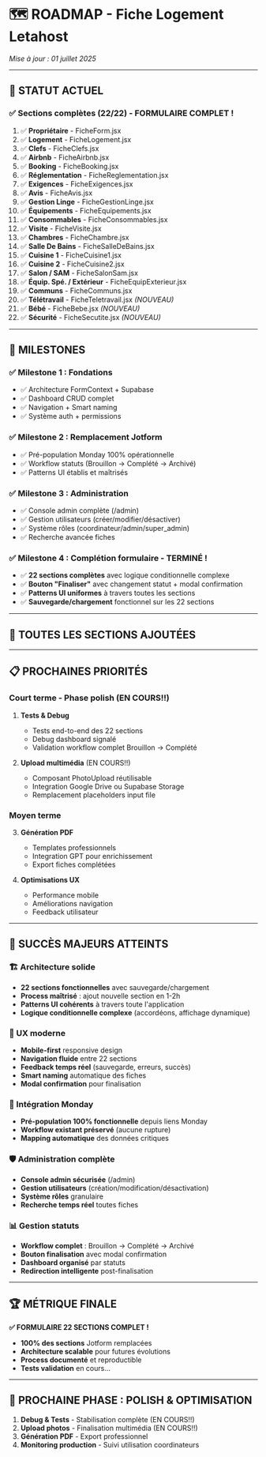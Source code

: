 # 🗺️ ROADMAP - Fiche Logement Letahost
*Mise à jour : 01 juillet 2025*

---

## 🎯 **STATUT ACTUEL**

### **✅ Sections complètes** (22/22) - **FORMULAIRE COMPLET !**
1. ✅ **Propriétaire** - FicheForm.jsx
2. ✅ **Logement** - FicheLogement.jsx  
3. ✅ **Clefs** - FicheClefs.jsx
4. ✅ **Airbnb** - FicheAirbnb.jsx
5. ✅ **Booking** - FicheBooking.jsx
6. ✅ **Réglementation** - FicheReglementation.jsx
7. ✅ **Exigences** - FicheExigences.jsx
8. ✅ **Avis** - FicheAvis.jsx
9. ✅ **Gestion Linge** - FicheGestionLinge.jsx
10. ✅ **Équipements** - FicheEquipements.jsx
11. ✅ **Consommables** - FicheConsommables.jsx
12. ✅ **Visite** - FicheVisite.jsx
13. ✅ **Chambres** - FicheChambre.jsx
14. ✅ **Salle De Bains** - FicheSalleDeBains.jsx
15. ✅ **Cuisine 1** - FicheCuisine1.jsx
16. ✅ **Cuisine 2** - FicheCuisine2.jsx
17. ✅ **Salon / SAM** - FicheSalonSam.jsx
18. ✅ **Équip. Spé. / Extérieur** - FicheEquipExterieur.jsx
19. ✅ **Communs** - FicheCommuns.jsx
20. ✅ **Télétravail** - FicheTeletravail.jsx *(NOUVEAU)*
21. ✅ **Bébé** - FicheBebe.jsx *(NOUVEAU)*
22. ✅ **Sécurité** - FicheSecutite.jsx *(NOUVEAU)*

---

## 🏁 **MILESTONES**

### **✅ Milestone 1 : Fondations** 
- ✅ Architecture FormContext + Supabase
- ✅ Dashboard CRUD complet
- ✅ Navigation + Smart naming
- ✅ Système auth + permissions

### **✅ Milestone 2 : Remplacement Jotform**
- ✅ Pré-population Monday 100% opérationnelle
- ✅ Workflow statuts (Brouillon → Complété → Archivé)
- ✅ Patterns UI établis et maîtrisés

### **✅ Milestone 3 : Administration** 
- ✅ Console admin complète (/admin)
- ✅ Gestion utilisateurs (créer/modifier/désactiver)
- ✅ Système rôles (coordinateur/admin/super_admin)
- ✅ Recherche avancée fiches

### **✅ Milestone 4 : Complétion formulaire** - **TERMINÉ !**
- ✅ **22 sections complètes** avec logique conditionnelle complexe
- ✅ **Bouton "Finaliser"** avec changement statut + modal confirmation
- ✅ **Patterns UI uniformes** à travers toutes les sections
- ✅ **Sauvegarde/chargement** fonctionnel sur les 22 sections

---

## 🎉 **TOUTES LES SECTIONS AJOUTÉES**

---

## 📋 **PROCHAINES PRIORITÉS**

### **Court terme - Phase polish** (EN COURS!!)
1. **Tests & Debug**
   - Tests end-to-end des 22 sections
   - Debug dashboard signalé
   - Validation workflow complet Brouillon → Complété

2. **Upload multimédia** (EN COURS!!)
   - Composant PhotoUpload réutilisable
   - Integration Google Drive ou Supabase Storage
   - Remplacement placeholders input file

### **Moyen terme**
3. **Génération PDF**
   - Templates professionnels
   - Integration GPT pour enrichissement
   - Export fiches complétées

4. **Optimisations UX**
   - Performance mobile
   - Améliorations navigation
   - Feedback utilisateur

---

## 🎊 **SUCCÈS MAJEURS ATTEINTS**

### **🏗️ Architecture solide**
- **22 sections fonctionnelles** avec sauvegarde/chargement
- **Process maîtrisé** : ajout nouvelle section en 1-2h
- **Patterns UI cohérents** à travers toute l'application
- **Logique conditionnelle complexe** (accordéons, affichage dynamique)

### **🚀 UX moderne**
- **Mobile-first** responsive design
- **Navigation fluide** entre 22 sections
- **Feedback temps réel** (sauvegarde, erreurs, succès)
- **Smart naming** automatique des fiches
- **Modal confirmation** pour finalisation

### **🔗 Intégration Monday**
- **Pré-population 100% fonctionnelle** depuis liens Monday
- **Workflow existant préservé** (aucune rupture)
- **Mapping automatique** des données critiques

### **🛡️ Administration complète**
- **Console admin sécurisée** (/admin)
- **Gestion utilisateurs** (création/modification/désactivation)
- **Système rôles** granulaire
- **Recherche temps réel** toutes fiches

### **📊 Gestion statuts**
- **Workflow complet** : Brouillon → Complété → Archivé
- **Bouton finalisation** avec modal confirmation
- **Dashboard organisé** par statuts
- **Redirection intelligente** post-finalisation

---

## 🏆 **MÉTRIQUE FINALE**

**✅ FORMULAIRE 22 SECTIONS COMPLET !**
- **100% des sections** Jotform remplacées
- **Architecture scalable** pour futures évolutions
- **Process documenté** et reproductible
- **Tests validation** en cours... 

---

## 🔄 **PROCHAINE PHASE : POLISH & OPTIMISATION**

1. **Debug & Tests** - Stabilisation complète (EN COURS!!)
2. **Upload photos** - Finalisation multimédia  (EN COURS!!)
3. **Génération PDF** - Export professionnel
4. **Monitoring production** - Suivi utilisation coordinateurs